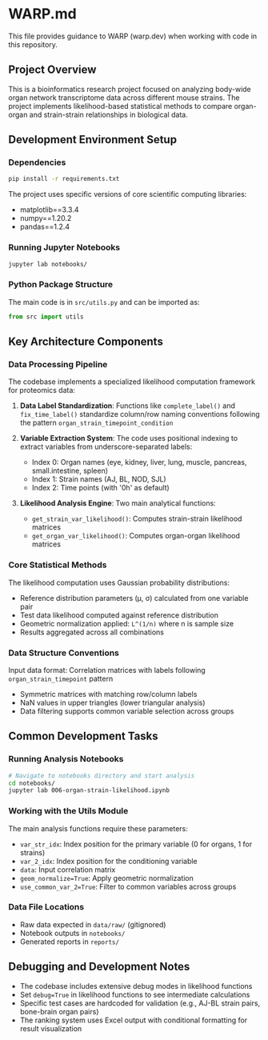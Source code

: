 # WARP.md

This file provides guidance to WARP (warp.dev) when working with code in this repository.

## Project Overview

This is a bioinformatics research project focused on analyzing body-wide organ network transcriptome data across different mouse strains. The project implements likelihood-based statistical methods to compare organ-organ and strain-strain relationships in biological data.

## Development Environment Setup

### Dependencies
```bash
pip install -r requirements.txt
```

The project uses specific versions of core scientific computing libraries:
- matplotlib==3.3.4
- numpy==1.20.2
- pandas==1.2.4

### Running Jupyter Notebooks
```bash
jupyter lab notebooks/
```

### Python Package Structure
The main code is in `src/utils.py` and can be imported as:
```python
from src import utils
```

## Key Architecture Components

### Data Processing Pipeline
The codebase implements a specialized likelihood computation framework for proteomics data:

1. **Data Label Standardization**: Functions like `complete_label()` and `fix_time_label()` standardize column/row naming conventions following the pattern `organ_strain_timepoint_condition`

2. **Variable Extraction System**: The code uses positional indexing to extract variables from underscore-separated labels:
   - Index 0: Organ names (eye, kidney, liver, lung, muscle, pancreas, small.intestine, spleen)
   - Index 1: Strain names (AJ, BL, NOD, SJL)  
   - Index 2: Time points (with '0h' as default)

3. **Likelihood Analysis Engine**: Two main analytical functions:
   - `get_strain_var_likelihood()`: Computes strain-strain likelihood matrices
   - `get_organ_var_likelihood()`: Computes organ-organ likelihood matrices

### Core Statistical Methods

The likelihood computation uses Gaussian probability distributions:
- Reference distribution parameters (μ, σ) calculated from one variable pair
- Test data likelihood computed against reference distribution
- Geometric normalization applied: `L^(1/n)` where n is sample size
- Results aggregated across all combinations

### Data Structure Conventions

Input data format: Correlation matrices with labels following `organ_strain_timepoint` pattern
- Symmetric matrices with matching row/column labels
- NaN values in upper triangles (lower triangular analysis)
- Data filtering supports common variable selection across groups

## Common Development Tasks

### Running Analysis Notebooks
```bash
# Navigate to notebooks directory and start analysis
cd notebooks/
jupyter lab 006-organ-strain-likelihood.ipynb
```

### Working with the Utils Module
The main analysis functions require these parameters:
- `var_str_idx`: Index position for the primary variable (0 for organs, 1 for strains)
- `var_2_idx`: Index position for the conditioning variable  
- `data`: Input correlation matrix
- `geom_normalize=True`: Apply geometric normalization
- `use_common_var_2=True`: Filter to common variables across groups

### Data File Locations
- Raw data expected in `data/raw/` (gitignored)
- Notebook outputs in `notebooks/`
- Generated reports in `reports/`

## Debugging and Development Notes

- The codebase includes extensive debug modes in likelihood functions
- Set `debug=True` in likelihood functions to see intermediate calculations
- Specific test cases are hardcoded for validation (e.g., AJ-BL strain pairs, bone-brain organ pairs)
- The ranking system uses Excel output with conditional formatting for result visualization
